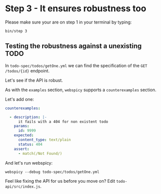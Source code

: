 # Step 3 - It ensures robustness too

Please make sure your are on step 1 in your terminal by typing:

```
bin/step 3
```

## Testing the robustness against a unexisting TODO

In `todo-spec/todos/getOne.yml` we can find the specification of the `GET /todos/{id}` endpoint.

Let's see if the API is robust.

As with the `examples` section, `webspicy` supports a `counterexamples` section.

Let's add one:

```yaml
counterexamples:

  - description: |-
      it fails with a 404 for non existent todo
    params:
      id: 9999
    expected:
      content_type: text/plain
      status: 404
    assert:
      - match(/Not Found/)
```

And let's run webspicy:

```
webspicy --debug todo-spec/todos/getOne.yml
```

Feel like fixing the API for us before you move on? Edit `todo-api/src/index.js`.
